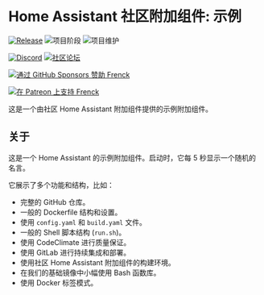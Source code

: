 # Home Assistant 社区附加组件: 示例

[![Release][release-shield]][release] ![项目阶段][project-stage-shield] ![项目维护][maintenance-shield]

[![Discord][discord-shield]][discord] [![社区论坛][forum-shield]][forum]

[![通过 GitHub Sponsors 赞助 Frenck][github-sponsors-shield]][github-sponsors]

[![在 Patreon 上支持 Frenck][patreon-shield]][patreon]

这是一个由社区 Home Assistant 附加组件提供的示例附加组件。

## 关于

这是一个 Home Assistant 的示例附加组件。启动时，它每 5 秒显示一个随机的名言。

它展示了多个功能和结构，比如：

- 完整的 GitHub 仓库。
- 一般的 Dockerfile 结构和设置。
- 使用 `config.yaml` 和 `build.yaml` 文件。
- 一般的 Shell 脚本结构 (`run.sh`)。
- 使用 CodeClimate 进行质量保证。
- 使用 GitLab 进行持续集成和部署。
- 使用社区 Home Assistant 附加组件的构建环境。
- 在我们的基础镜像中小幅使用 Bash 函数库。
- 使用 Docker 标签模式。

[discord-shield]: https://img.shields.io/discord/478094546522079232.svg
[discord]: https://discord.me/hassioaddons
[forum-shield]: https://img.shields.io/badge/community-forum-brightgreen.svg
[forum]: https://community.home-assistant.io?u=frenck
[github-sponsors-shield]: https://frenck.dev/wp-content/uploads/2019/12/github_sponsor.png
[github-sponsors]: https://github.com/sponsors/frenck
[maintenance-shield]: https://img.shields.io/maintenance/yes/2025.svg
[patreon-shield]: https://frenck.dev/wp-content/uploads/2019/12/patreon.png
[patreon]: https://www.patreon.com/frenck
[project-stage-shield]: https://img.shields.io/badge/project%20stage-production%20ready-brightgreen.svg
[release-shield]: https://img.shields.io/badge/version-v10.1.0-blue.svg
[release]: https://github.com/hassio-addons/addon-example/tree/v10.1.0